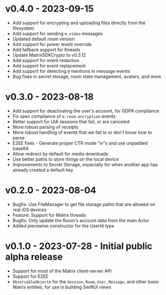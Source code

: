 # v0.4.0 - 2023-09-15

* Add support for encrypting and uploading files directly from the filesystem
* Add support for sending `m.video` messages
* Updated default room version 
* Add support for power levels override
* Add fallback support for threads
* Update MatrixSDKCrypto to v0.3.12
* Add support for event redaction
* Add support for event replacement
* Add support for detecting `@` mentions in message events
* Bug fixes in secret storage, room state management, avatars, and more

# v0.3.0 - 2023-08-18

* Add support for deactivating the user's account, for GDPR compliance
* Fix spec compliance of `m.room.encryption` events
* Better support for UIA sessions that fail, or are canceled
* More robust parsing of receipts
* More robust handling of events that we fail to or don't know how to parse
* E2EE fixes - Generate proper CTR mode "iv"s and use unpadded base64
* Allow redirect by default for media downloads
* Use better paths to store things on the local device
* Improvements to Secret Storage, especially for when another app has already created a default key

# v0.2.0 - 2023-08-04

* Bugfix: Use FileManager to get file storage paths that are allowed on real iOS devices
* Feature: Support for Matrix threads
* Bugfix: Only update the Room's account data from the main Actor
* Added piecewise constructor for the UserId type

# v0.1.0 - 2023-07-28 - Initial public alpha release

* Support for most of the Matrix client-server API
* Support for E2EE
* `ObservableObject`s for the `Session`, `Room`, `User`, `Message`, and other basic Matrix entities, for use in building SwiftUI views

